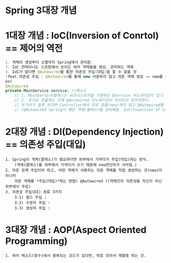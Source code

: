 # Spring 3대장 개념

# 1대장 개념 : IoC(Inversion of Conrtol) == 제어의 역전

```java
1. 객체의 생성부터 소멸까지 Spring에서 관리함.
2. IoC 컨테이너는 스프링에서 쓰이는 여러 객체들을 생성, 관리하는 객체
3. IoC가 없다면 @Autowired를 통한 의존성 주입(대입)을 할 수 없을 것
(feat.의존성 주입 : @Autowired를 통해 new 사용하지 않고 의존 객체 생성 == new를 통해 의존 객체를 직접 생성)
ex)
@Autowired
private MainService service; //메소드
	// 1. MainService클래스는 비즈니스로직을 구현하는 @Service 어노테이션이 있기 때문에
	// 2. 추가로 호출하는 곳에 @Autowired 어노테이션이 작성되어 있어야한다.
	// 두가지가 충족 된다면 Controller에서 따로 호출(new)하지 않고 @Autowired를 통하여 의존성 객체를 생성한다.
	// (@Autowired Spring이 해당 객체(클래스)를 관리해줌. IoC(Inversion of Conrtol)
```

# 2대장 개념 : DI(Dependency Injection) == 의존성 주입(대입)

```
1. Spring이 객체(클래스)가 필요하다면 외부에서 가져다가 주입(대입)하는 방식.
	(객체(클래스)를 외부에서 가져다가 쓰기 때문에 new연산자가 사라짐.)
2. 의존 관계 주입이라 하고, 어떤 객체가 사용하는 의존 객체를 직접 생성하는 것(new)이 아니라
	의존 객체를 *주입(대입)*하는 방법( @Autowired )(객체간의 의존성을 자신이 아닌 외부에서 주입)
3. 의존성 주입(DI) 종류 3가지
	3-1) 필드 주입 :
	3-2) 수정자 주입 :
	3-3) 생성자 주입 :
```

# 3대장 개념 : AOP(Aspect Oriented Programming)

```
1. 여러 메소드(함수)에서 중복되는 코드가 있다면, 따로 모아서 재활용 하는 것.
```
